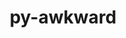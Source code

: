 ---
title: "py-awkward"
layout: cache
categories: [package, develop]
meta: {"compilers": ["none"], "num_specs": 7, "num_specs_by_stack": {"hep": 7, "root": 7}, "oss": ["ubuntu22.04"], "platforms": ["linux"], "stacks": ["hep", "root"], "targets": ["x86_64_v3"], "versions": ["1.10.3"]}
spec_details: [{"compiler": "none", "hash": "4nvt6ereq6efhi63sz7okovily5jjrrl", "os": "ubuntu22.04", "platform": "linux", "size": "-", "stacks": ["hep", "root"], "target": "x86_64_v3", "variants": ["build_system=python_pip"], "versions": ["1.10.3"]}, {"compiler": "none", "hash": "4whbjjo423qjoqg4wshnvrpdxd34hgg2", "os": "ubuntu22.04", "platform": "linux", "size": "-", "stacks": ["hep", "root"], "target": "x86_64_v3", "variants": ["build_system=python_pip"], "versions": ["1.10.3"]}, {"compiler": "none", "hash": "byots36skoumf6yiy4vk62xtwqjbtmqs", "os": "ubuntu22.04", "platform": "linux", "size": "-", "stacks": ["hep", "root"], "target": "x86_64_v3", "variants": ["build_system=python_pip"], "versions": ["1.10.3"]}, {"compiler": "none", "hash": "nr3qtepcejqcfqudbkv4wbayatllkiat", "os": "ubuntu22.04", "platform": "linux", "size": "-", "stacks": ["hep", "root"], "target": "x86_64_v3", "variants": ["build_system=python_pip"], "versions": ["1.10.3"]}, {"compiler": "none", "hash": "qfsgmylytgntyup3dslz5yih4kkk7uea", "os": "ubuntu22.04", "platform": "linux", "size": "-", "stacks": ["hep", "root"], "target": "x86_64_v3", "variants": ["build_system=python_pip"], "versions": ["1.10.3"]}, {"compiler": "none", "hash": "rynzpijbcah3p27645buozvlt3jsozbg", "os": "ubuntu22.04", "platform": "linux", "size": "-", "stacks": ["hep", "root"], "target": "x86_64_v3", "variants": ["build_system=python_pip"], "versions": ["1.10.3"]}, {"compiler": "none", "hash": "ydvfsnvjy27sddtzjw5ksh3adbnqt2eh", "os": "ubuntu22.04", "platform": "linux", "size": "-", "stacks": ["hep", "root"], "target": "x86_64_v3", "variants": ["build_system=python_pip"], "versions": ["1.10.3"]}]
---